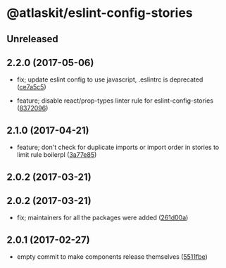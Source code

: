 # @atlaskit/eslint-config-stories

## Unreleased

## 2.2.0 (2017-05-06)


* fix; update eslint config to use javascript, .eslintrc is deprecated ([ce7a5c5](https://bitbucket.org/atlassian/atlaskit/commits/ce7a5c5))


* feature; disable react/prop-types linter rule for eslint-config-stories ([8372096](https://bitbucket.org/atlassian/atlaskit/commits/8372096))

## 2.1.0 (2017-04-21)


* feature; don't check for duplicate imports or import order in stories to limit rule boilerpl ([3a77e85](https://bitbucket.org/atlassian/atlaskit/commits/3a77e85))

## 2.0.2 (2017-03-21)

## 2.0.2 (2017-03-21)


* fix; maintainers for all the packages were added ([261d00a](https://bitbucket.org/atlassian/atlaskit/commits/261d00a))

## 2.0.1 (2017-02-27)


* empty commit to make components release themselves ([5511fbe](https://bitbucket.org/atlassian/atlaskit/commits/5511fbe))
